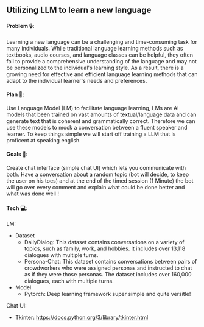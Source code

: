 ## Utilizing LLM to learn a new language
#### Problem 🔒: 
Learning a new language can be a challenging and time-consuming task for many individuals. While traditional language learning methods such as textbooks, audio courses, and language classes can be helpful, they often fail to provide a comprehensive understanding of the language and may not be personalized to the individual's learning style. As a result, there is a growing need for effective and efficient language learning methods that can adapt to the individual learner's needs and preferences.
#### Plan 🔑:
Use Language Model (LM) to facilitate language learning, LMs are AI models that been trained on vast amounts of textual/language data and can generate text that is coherent and grammatically correct. Therefore we can use these models to mock a conversation between a fluent speaker and learner. To keep things simple we will start off training a LLM that is proficent at speaking english.

#### Goals 💸:
Create chat interface (simple chat UI) which lets you communicate with both. Have a conversation about a random topic (bot will decide, to keep the user on his toes) and at the end of the timed session (1 Minute) the bot will go over every comment and explain what could be done better and what was done well !

#### Tech 💻:
LM:
- Dataset
  - DailyDialog: This dataset contains conversations on a variety of topics, such as family, work, and hobbies. It includes over 13,118 dialogues with multiple turns.
  - Persona-Chat: This dataset contains conversations between pairs of crowdworkers who were assigned personas and instructed to chat as if they were those personas. The dataset includes over 160,000 dialogues, each with multiple turns.
- Model 
  - Pytorch: Deep learning framework super simple and quite versitle!
  
Chat UI:
  - Tkinter: https://docs.python.org/3/library/tkinter.html
 
